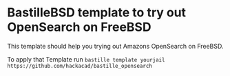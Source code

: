 # BastilleBSD template to try out OpenSearch on FreeBSD

This template should help you trying out Amazons OpenSearch on FreeBSD.


To apply that Template run 
`bastille template yourjail https://github.com/hackacad/bastille_opensearch`
